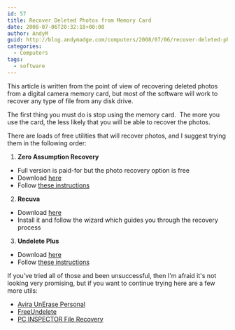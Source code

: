 ```yaml
---
id: 57
title: Recover Deleted Photos from Memory Card
date: 2008-07-06T20:32:18+00:00
author: AndyM
guid: http://blog.andymadge.com/computers/2008/07/06/recover-deleted-photos-from-memory-card/
categories:
  - Computers
tags:
  - software
---
```

This article is written from the point of view of recovering deleted photos from a digital camera memory card, but most of the software will work to recover any type of file from any disk drive.

The first thing you must do is stop using the memory card.  The more you use the card, the less likely that you will be able to recover the photos.

There are loads of free utilities that will recover photos, and I suggest trying them in the following order:

  1. **Zero Assumption Recovery** 
  * Full version is paid-for but the photo recovery option is free
  * Download [here](http://www.z-a-recovery.com/)
  * Follow [these instructions](https://www.z-a-recovery.com/tutorials/digital-image-recovery.aspx)

  2. **Recuva**
  * Download [here](http://www.recuva.com/download)
  * Install it and follow the wizard which guides you through the recovery process

  3. **Undelete Plus**
  * Download [here](http://www.undelete-plus.com/download.html)
  * Follow [these instructions](https://www.undeleteplus.com/help.php)

If you've tried all of those and been unsuccessful, then I'm afraid it's not looking very promising, but if you want to continue trying here are a few more utils:

  * [Avira UnErase Personal](https://www.portablefreeware.com/?id=864)
  * [FreeUndelete](http://www.officerecovery.com/freeundelete/)
  * [PC INSPECTOR File Recovery](http://www.pcinspector.de/default.htm?Language=1)